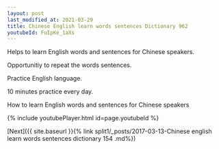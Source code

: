 ```yaml
---
layout: post
last_modified_at: 2021-03-29
title: Chinese English learn words sentences Dictionary 962 
youtubeId: FuIpKe_1aXs
---
```

 
 
Helps to learn English words and sentences for Chinese speakers.

Opportunitiy to repeat the words sentences. 

Practice English language. 
 
10 minutes practice every day. 
 
How to learn English words and sentences for Chinese speakers 
 
{% include youtubePlayer.html id=page.youtubeId %}
 
 
[Next]({{ site.baseurl }}{% link  split1/_posts/2017-03-13-Chinese english learn words sentences dictionary 154 .md%})
 

